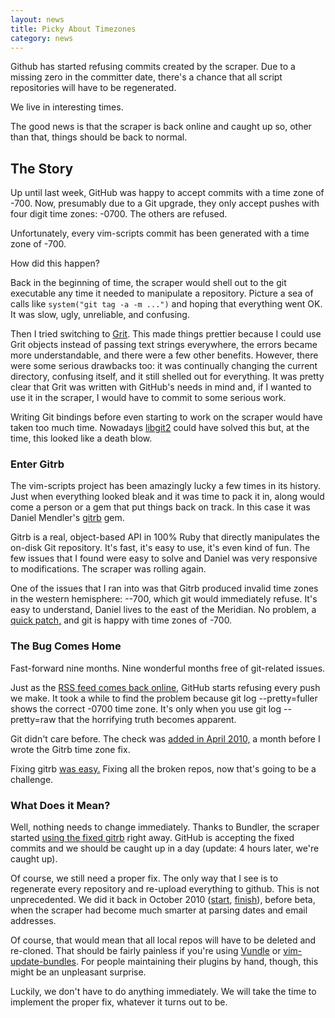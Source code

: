 ```yaml
---
layout: news
title: Picky About Timezones
category: news
---
```


Github has started refusing commits created by the scraper.
Due to a missing zero in the committer date, there's a chance that
all script repositories will have to be regenerated.

We live in interesting times.

The good news is that the scraper is back online and caught up so,
other than that, things should be back to normal.


## The Story

Up until last week, GitHub was happy to accept commits with a time zone of -700.
Now, presumably due to a Git upgrade, they only accept pushes with
four digit time zones: -0700.  The others are refused.

Unfortunately, every vim-scripts commit has been generated
with a time zone of -700.

How did this happen?

Back in the beginning of time, the scraper would shell out to the git
executable any time it needed to manipulate a repository.
Picture a sea of calls like `system("git tag -a -m ...")`
and hoping that everything went OK.
It was slow, ugly, unreliable, and confusing.

Then I tried switching to [Grit](https://github.com/mojombo/grit).
This made things prettier because I could use Grit objects instead
of passing text strings everywhere, the errors became more understandable,
and there were a few other benefits.  However, there were some serious
drawbacks too: it was continually changing the current directory, confusing
itself, and it still shelled out for everything.  It was pretty
clear that Grit was written with GitHub's needs in mind and, if I wanted
to use it in the scraper, I would have to commit to some serious work.

Writing Git bindings before even starting to work on the scraper would have
taken too much time.
Nowadays [libgit2](http://libgit2.github.com/) could have solved this
but, at the time, this looked like a death blow.


### Enter Gitrb

The vim-scripts project has been amazingly lucky a few times in its
history.  Just when everything looked bleak and it was time
to pack it in, along would come a person or a gem that put things
back on track.  In this case it was Daniel Mendler's
[gitrb](https://github.com/minad/gitrb) gem.

Gitrb is a real, object-based API in 100% Ruby that directly manipulates the
on-disk Git repository.  It's fast, it's easy to use, it's even
kind of fun.  The few
issues that I found were easy to solve and Daniel was very responsive to
modifications.  The scraper was rolling again.

One of the issues that I ran into was that Gitrb produced invalid time zones in the
western hemisphere: --700, which git would immediately refuse.
It's easy to understand, Daniel lives to the east of the Meridian.
No problem, a
[quick patch,](https://github.com/minad/gitrb/commit/c409985f0fe88993a76a0f3b46528b9cc9bf4eda)
and git is happy with time zones of -700.


### The Bug Comes Home

Fast-forward nine months.  Nine wonderful months free of git-related issues.

Just as the [RSS feed comes back online](/news/2011/06/12/rss-gone.html),
GitHub starts refusing every push we make.  It took a while to find
the problem because
git log --pretty=fuller shows the correct -0700 time zone.  It's only when you
use git log --pretty=raw that the horrifying truth becomes apparent.

Git didn't care before.
The check was
[added in April 2010,](https://github.com/git/git/commit/daae19224a05be9efb9a39c2a2c1c9a60fe906f1)
a month before I wrote the Gitrb time zone fix.

Fixing gitrb
[was easy.](https://github.com/minad/gitrb/pull/11)
Fixing all the broken repos, now that's going to be a challenge.


### What Does it Mean?

Well, nothing needs to change immediately.  Thanks to Bundler, the scraper started
[using the fixed gitrb](https://github.com/vim-scraper/vim-scraper/commit/26aa456419ec10276887b4565c8e70fd93499bab)
right away.  GitHub is accepting the fixed commits and we should be caught up in a day
(update: 4 hours later, we're caught up).

Of course, we still need a proper fix.  The only way that I see is to regenerate
every repository and re-upload everything to github.
This is not unprecedented.  We did it back in October 2010
([start](news/2010/10/19/upload-finished.html),
[finish](/news/2010/10/19/upload-finished.html)),
before beta, when the scraper had become much smarter at parsing dates and email addresses.

Of course, that would mean that all local repos will have to be deleted
and re-cloned.
That should be fairly painless if you're using
[Vundle](https://github.com/gmarik/vundle)
or
[vim-update-bundles](https://github.com/bronson/vim-update-bundles/).
For people maintaining their plugins by hand, though, this might be
an unpleasant surprise.

Luckily, we don't have to do anything immediately.  We will take the time
to implement the proper fix, whatever it turns out to be.


